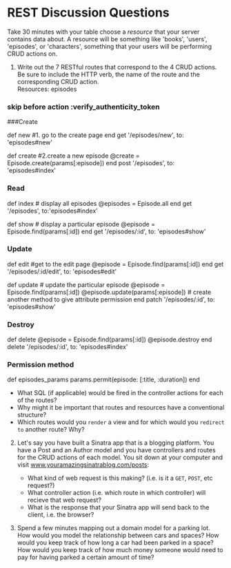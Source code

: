 # REST Discussion Questions

Take 30 minutes with your table choose a *resource* that your server contains data about. A resource will be something like 'books', 'users', 'episodes', or 'characters', something that your users will be performing CRUD actions on.

1. Write out the 7 RESTful routes that correspond to the 4 CRUD actions.  Be sure to include the HTTP verb, the name of the route and the corresponding CRUD action.  
 Resources: episodes

 ### skip before action :verify_authenticity_token
 ###Create
 
 def new     #1. go to the create page
 end
 get '/episodes/new', to: 'episodes#new'

 def create     #2.create a new episode
   @create = Episode.create(params[:episode]) 
 end
 post '/episodes', to: 'episodes#index'


### Read
 def index # display all episodes
   @episodes = Episode.all
 end
 get '/episodes', to:'episodes#index'

 def show  # display a particular episode
   @episode = Episode.find(params[:id])
 end
 get '/episodes/:id', to: 'episodes#show'

### Update
  def edit   #get to the edit page
       @episode = Episode.find(params[:id])
  end 
  get '/episodes/:id/edit', to: 'episodes#edit'

  def update  # update the particular episode
       @episode = Episode.find(params[:id])
       @episode.update(params[:episode])        # create another method to give attribute permission
  end
  patch '/episodes/:id', to: 'episodes#show'

### Destroy
  def delete
    @episode = Episode.find(params[:id])
    @episode.destroy
  end
  delete '/episodes/:id', to: 'episodes#index'

### Permission method
  def episodes_params
     params.permit(episode: [:title, :duration])
  end

   * What SQL (if applicable) would be fired in the controller actions for each of the routes?
   * Why might it be important that routes and resources have a conventional structure?
   * Which routes would you `render` a view and for which would you `redirect to` another route? Why?

2. Let's say you have built a Sinatra app that is a blogging platform. You have a Post and an Author model and you have controllers and routes for the CRUD actions of each model. You sit down at your computer and visit www.youramazingsinatrablog.com/posts:

   * What kind of web request is this making? (i.e. is it a `GET`, `POST`, etc request?)
   * What controller action (i.e. which route in which controller) will recieve that web request?
   * What is the response that your Sinatra app will send back to the client, i.e. the browser?

4. Spend a few minutes mapping out a domain model for a parking lot. How would you model the relationship between cars and spaces? How would you keep track of how long a car had been parked in a space? How would you keep track of how much money someone would need to pay for having parked a certain amount of time?
